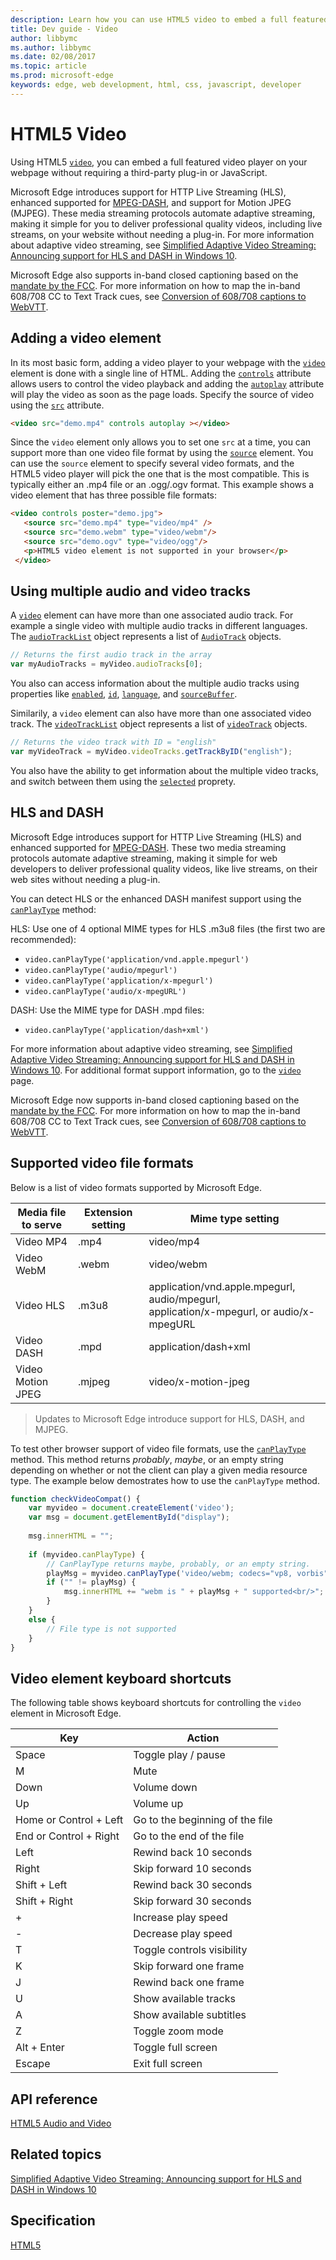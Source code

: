 ---description: Learn how you can use HTML5 video to embed a full featured video player on your webpage without requiring a third-party plug-in or JavaScript.
title: Dev guide - Video
author: libbymc
ms.author: libbymc
ms.date: 02/08/2017
ms.topic: article
ms.prod: microsoft-edge
keywords: edge, web development, html, css, javascript, developer
---# HTML5 VideoUsing HTML5 [`video`](https://msdn.microsoft.com/library/hh772959(v=vs.85).aspx), you can embed a full featured video player on your webpage without requiring a third-party plug-in or JavaScript.Microsoft Edge introduces support for HTTP Live Streaming (HLS), enhanced supported for [MPEG-DASH](http://go.microsoft.com/fwlink/p/?LinkID=533900), and support for Motion JPEG (MJPEG). These media streaming protocols automate adaptive streaming, making it simple for you to deliver professional quality videos, including live streams, on your website without needing a plug-in. For more information about adaptive video streaming, see [Simplified Adaptive Video Streaming: Announcing support for HLS and DASH in Windows 10](http://go.microsoft.com/fwlink/p/?LinkId=529964).Microsoft Edge also supports in-band closed captioning based on the [mandate by the FCC](http://go.microsoft.com/fwlink/p/?LinkId=524313). For more information on how to map the in-band 608/708 CC to Text Track cues, see [Conversion of 608/708 captions to WebVTT](http://go.microsoft.com/fwlink/p/?LinkId=524314). ## Adding a video elementIn its most basic form, adding a video player to your webpage with the [`video`](https://msdn.microsoft.com/library/hh772959(v=vs.85).aspx) element is done with a single line of HTML. Adding the [`controls`](https://msdn.microsoft.com/library/ff974746) attribute allows users to control the video playback and adding the [`autoplay`](https://msdn.microsoft.com/library/ff974744) attribute will play the video as soon as the page loads. Specify the source of video using the [`src`](https://msdn.microsoft.com/library/ff974762(v=vs.85).aspx) attribute.``` html<video src="demo.mp4" controls autoplay ></video> ```Since the `video` element only allows you to set one `src` at a time, you can support more than one video file format by using the [`source`](https://msdn.microsoft.com/library/ff975070(v=vs.85).aspx) element. You can use the `source` element to specify several video formats, and the HTML5 video player will pick the one that is the most compatible. This is typically either an .mp4 file or an .ogg/.ogv format. This example shows a video element that has three possible file formats:``` html<video controls poster="demo.jpg">   <source src="demo.mp4" type="video/mp4" />   <source src="demo.webm" type="video/webm"/>   <source src="demo.ogv" type="video/ogg"/>                <p>HTML5 video element is not supported in your browser</p> </video>```## Using multiple audio and video tracksA [`video`](https://msdn.microsoft.com/library/hh772959(v=vs.85).aspx) element can have more than one associated audio track. For example a single video with multiple audio tracks in different languages. The [`audioTrackList`](https://msdn.microsoft.com/library/hh772483(v=vs.85).aspx) object represents a list of [`AudioTrack`](https://msdn.microsoft.com/library/hh772479(v=vs.85).aspx) objects. ``` javascript// Returns the first audio track in the arrayvar myAudioTracks = myVideo.audioTracks[0];```You also can access information about the multiple audio tracks using properties like [`enabled`](https://msdn.microsoft.com/library/hh772492(v=vs.85).aspx), [`id`](https://msdn.microsoft.com/library/hh772686(v=vs.85).aspx), [`language`](https://msdn.microsoft.com/library/hh772495(v=vs.85).aspx), and [`sourceBuffer`](https://msdn.microsoft.com/library/dn254952(v=vs.85).aspx).Similarily, a `video` element can also have more than one associated video track.  The [`videoTrackList`](https://msdn.microsoft.com/library/dn806262(v=vs.85).aspx) object represents a list of [`videoTrack`](https://msdn.microsoft.com/library/dn806264(v=vs.85).aspx) objects. ``` javascript// Returns the video track with ID = "english"var myVideoTrack = myVideo.videoTracks.getTrackByID("english");```You also have the ability to get information about the multiple video tracks, and switch between them using the [`selected`](https://msdn.microsoft.com/library/dn806261(v=vs.85).aspx) proprety. ## HLS and DASHMicrosoft Edge introduces support for HTTP Live Streaming (HLS) and enhanced supported for [MPEG-DASH](http://go.microsoft.com/fwlink/p/?LinkID=533900). These two media streaming protocols automate adaptive streaming, making it simple for web developers to deliver professional quality videos, like live streams, on their web sites without needing a plug-in.You can detect HLS or the enhanced DASH manifest support using the [`canPlayType`](https://msdn.microsoft.com/en-us/library/ff975191(v=vs.85).aspx) method: HLS: Use one of 4 optional MIME types for HLS .m3u8 files (the first two are recommended):* `video.canPlayType('application/vnd.apple.mpegurl')` * `video.canPlayType('audio/mpegurl')` * `video.canPlayType('application/x-mpegurl')`* `video.canPlayType('audio/x-mpegURL') `DASH: Use the MIME type for DASH .mpd files:* `video.canPlayType('application/dash+xml')`For more information about adaptive video streaming, see [Simplified Adaptive Video Streaming: Announcing support for HLS and DASH in Windows 10](http://go.microsoft.com/fwlink/p/?linkid=529964). For additional format support information, go to the [`video`](https://msdn.microsoft.com/library/hh772959(v=vs.85).aspx) page. Microsoft Edge now supports in-band closed captioning based on the [mandate by the FCC](http://go.microsoft.com/fwlink/p/?LinkId=524313). For more information on how to map the in-band 608/708 CC to Text Track cues, see [Conversion of 608/708 captions to WebVTT](http://go.microsoft.com/fwlink/p/?LinkId=524314). ## Supported video file formatsBelow is a list of video formats supported by Microsoft Edge.| Media file to serve  | Extension setting | Mime type setting || -------------------- | ----------------- | --------------- | Video MP4 | .mp4 | video/mp4Video WebM | .webm | video/webmVideo HLS | .m3u8 | application/vnd.apple.mpegurl, audio/mpegurl,<br/>application/x-mpegurl, or audio/x-mpegURL Video DASH | .mpd | application/dash+xmlVideo Motion JPEG | .mjpeg | video/x-motion-jpeg> Updates to Microsoft Edge introduce support for HLS, DASH, and MJPEG. To test other browser support of video file formats, use the [`canPlayType`](https://msdn.microsoft.com/library/ff975191(v=vs.85).aspx) method. This method returns  *probably*, *maybe*, or an empty string depending on whether or not the client can play a given media resource type. The example below demostrates how to use the `canPlayType` method.``` javascriptfunction checkVideoCompat() {	var myvideo = document.createElement('video');	var msg = document.getElementById("display");		msg.innerHTML = "";		if (myvideo.canPlayType) {		// CanPlayType returns maybe, probably, or an empty string.		playMsg = myvideo.canPlayType('video/webm; codecs="vp8, vorbis"');		if ("" != playMsg) {			msg.innerHTML += "webm is " + playMsg + " supported<br/>";		}	}	else {		// File type is not supported	}}```## Video element keyboard shortcutsThe following table shows keyboard shortcuts for controlling the `video` element in Microsoft Edge. | Key | Action | | ------- | ----------------- |Space | Toggle play / pauseM | MuteDown | Volume downUp | Volume upHome or Control + Left | Go to the beginning of the fileEnd or Control + Right | Go to the end of the fileLeft | Rewind back 10 secondsRight | Skip forward 10 secondsShift + Left | Rewind back 30 secondsShift + Right | Skip forward 30 seconds+ | Increase play speed- | Decrease play speedT | Toggle controls visibilityK | Skip forward one frameJ | Rewind back one frameU | Show available tracksA | Show available subtitles Z | Toggle zoom modeAlt + Enter | Toggle full screenEscape | Exit full screen## API reference[HTML5 Audio and Video](https://msdn.microsoft.com/library/hh772500(v=vs.85).aspx)## Related topics[Simplified Adaptive Video Streaming: Announcing support for HLS and DASH in Windows 10](http://go.microsoft.com/fwlink/p/?LinkId=529964)## Specification[HTML5](https://www.w3.org/TR/html5/)